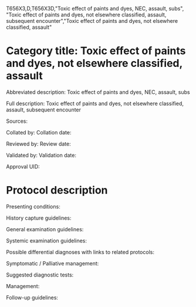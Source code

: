 T656X3,D,T656X3D,"Toxic effect of paints and dyes, NEC, assault, subs", "Toxic effect of paints and dyes, not elsewhere classified, assault, subsequent encounter","Toxic effect of paints and dyes, not elsewhere classified, assault"
# Category title: Toxic effect of paints and dyes, not elsewhere classified, assault

Abbreviated description: Toxic effect of paints and dyes, NEC, assault, subs

Full description: Toxic effect of paints and dyes, not elsewhere classified, assault, subsequent encounter

Sources:

Collated by:
Collation date:

Reviewed by:
Review date:

Validated by:
Validation date:

Approval UID:

# Protocol description

Presenting conditions:

History capture guidelines:

General examination guidelines:

Systemic examination guidelines:

Possible differential diagnoses with links to related protocols:

Symptomatic / Palliative management:

Suggested diagnostic tests:

Management:

Follow-up guidelines:

